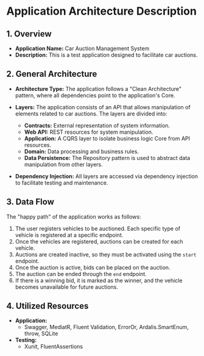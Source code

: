 # Application Architecture Description

## 1. Overview
- **Application Name:** Car Auction Management System
- **Description:** This is a test application designed to facilitate car auctions.

## 2. General Architecture
- **Architecture Type:** The application follows a "Clean Architecture" pattern, where all dependencies point to the application's Core.
- **Layers:** The application consists of an API that allows manipulation of elements related to car auctions. The layers are divided into:
  - **Contracts:** External representation of system information.
  - **Web API:** REST resources for system manipulation.
  - **Application:** A CQRS layer to isolate business logic Core from API resources.
  - **Domain:** Data processing and business rules.
  - **Data Persistence:** The Repository pattern is used to abstract data manipulation from other layers.

- **Dependency Injection:** All layers are accessed via dependency injection to facilitate testing and maintenance.

## 3. Data Flow
The "happy path" of the application works as follows:
1. The user registers vehicles to be auctioned. Each specific type of vehicle is registered at a specific endpoint.
2. Once the vehicles are registered, auctions can be created for each vehicle.
3. Auctions are created inactive, so they must be activated using the `start` endpoint.
4. Once the auction is active, bids can be placed on the auction.
5. The auction can be ended through the `end` endpoint.
6. If there is a winning bid, it is marked as the winner, and the vehicle becomes unavailable for future auctions.

## 4. Utilized Resources
- **Application:**
  - Swagger, MediatR, Fluent Validation, ErrorOr, Ardalis.SmartEnum, throw, SQLite
- **Testing:**
  - Xunit, FluentAssertions
